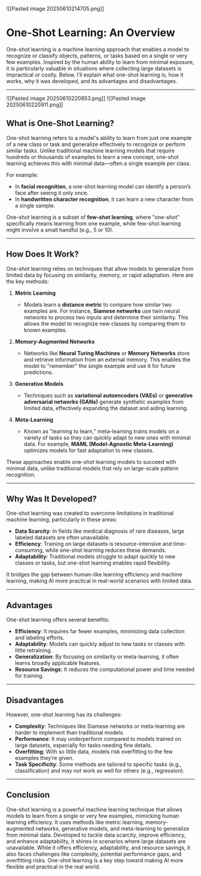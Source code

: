 ![[Pasted image 20250610214705.png]]

# One-Shot Learning: An Overview

One-shot learning is a machine learning approach that enables a model to recognize or classify objects, patterns, or tasks based on a single or very few examples. Inspired by the human ability to learn from minimal exposure, it is particularly valuable in situations where collecting large datasets is impractical or costly. Below, I’ll explain what one-shot learning is, how it works, why it was developed, and its advantages and disadvantages.

---
![[Pasted image 20250610220853.png]]
![[Pasted image 20250610220911.png]]
## What is One-Shot Learning?

One-shot learning refers to a model's ability to learn from just one example of a new class or task and generalize effectively to recognize or perform similar tasks. Unlike traditional machine learning models that require hundreds or thousands of examples to learn a new concept, one-shot learning achieves this with minimal data—often a single example per class.

For example:
- In **facial recognition**, a one-shot learning model can identify a person’s face after seeing it only once.
- In **handwritten character recognition**, it can learn a new character from a single sample.

One-shot learning is a subset of **few-shot learning**, where "one-shot" specifically means learning from one example, while few-shot learning might involve a small handful (e.g., 5 or 10).

---

## How Does It Work?

One-shot learning relies on techniques that allow models to generalize from limited data by focusing on similarity, memory, or rapid adaptation. Here are the key methods:

1. **Metric Learning**  
   - Models learn a **distance metric** to compare how similar two examples are. For instance, **Siamese networks** use twin neural networks to process two inputs and determine their similarity. This allows the model to recognize new classes by comparing them to known examples.

2. **Memory-Augmented Networks**  
   - Networks like **Neural Turing Machines** or **Memory Networks** store and retrieve information from an external memory. This enables the model to "remember" the single example and use it for future predictions.

3. **Generative Models**  
   - Techniques such as **variational autoencoders (VAEs)** or **generative adversarial networks (GANs)** generate synthetic examples from limited data, effectively expanding the dataset and aiding learning.

4. **Meta-Learning**  
   - Known as "learning to learn," meta-learning trains models on a variety of tasks so they can quickly adapt to new ones with minimal data. For example, **MAML (Model-Agnostic Meta-Learning)** optimizes models for fast adaptation to new classes.

These approaches enable one-shot learning models to succeed with minimal data, unlike traditional models that rely on large-scale pattern recognition.

---

## Why Was It Developed?

One-shot learning was created to overcome limitations in traditional machine learning, particularly in these areas:

- **Data Scarcity**: In fields like medical diagnosis of rare diseases, large labeled datasets are often unavailable.
- **Efficiency**: Training on large datasets is resource-intensive and time-consuming, while one-shot learning reduces these demands.
- **Adaptability**: Traditional models struggle to adapt quickly to new classes or tasks, but one-shot learning enables rapid flexibility.

It bridges the gap between human-like learning efficiency and machine learning, making AI more practical in real-world scenarios with limited data.

---

## Advantages

One-shot learning offers several benefits:

- **Efficiency**: It requires far fewer examples, minimizing data collection and labeling efforts.
- **Adaptability**: Models can quickly adjust to new tasks or classes with little retraining.
- **Generalization**: By focusing on similarity or meta-learning, it often learns broadly applicable features.
- **Resource Savings**: It reduces the computational power and time needed for training.

---

## Disadvantages

However, one-shot learning has its challenges:

- **Complexity**: Techniques like Siamese networks or meta-learning are harder to implement than traditional models.
- **Performance**: It may underperform compared to models trained on large datasets, especially for tasks needing fine details.
- **Overfitting**: With so little data, models risk overfitting to the few examples they’re given.
- **Task Specificity**: Some methods are tailored to specific tasks (e.g., classification) and may not work as well for others (e.g., regression).

---

## Conclusion

One-shot learning is a powerful machine learning technique that allows models to learn from a single or very few examples, mimicking human learning efficiency. It uses methods like metric learning, memory-augmented networks, generative models, and meta-learning to generalize from minimal data. Developed to tackle data scarcity, improve efficiency, and enhance adaptability, it shines in scenarios where large datasets are unavailable. While it offers efficiency, adaptability, and resource savings, it also faces challenges like complexity, potential performance gaps, and overfitting risks. One-shot learning is a key step toward making AI more flexible and practical in the real world.   